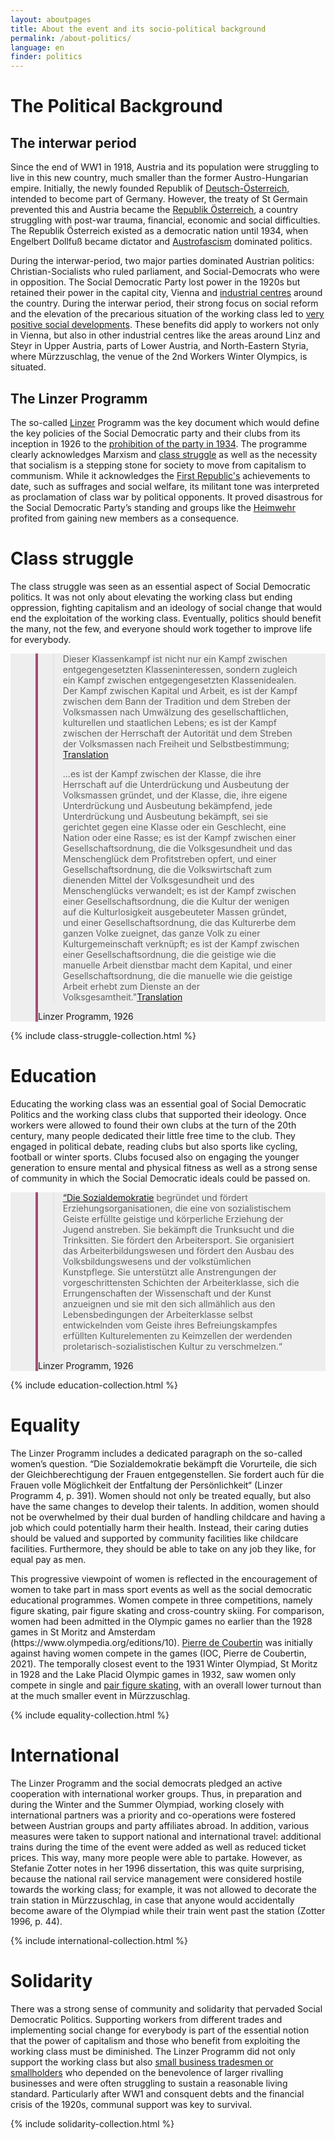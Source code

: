 ```yaml
---
layout: aboutpages
title: About the event and its socio-political background
permalink: /about-politics/
language: en
finder: politics
---
```

<h1>The Political Background</h1>
<div class="information">
<h2>The interwar period</h2>
<p>Since the end of WW1 in 1918, Austria and its population were struggling to live in this new country, much smaller than the former Austro-Hungarian empire. Initially, the newly founded Republik of <a href="#" class="translation" data-toggle="tooltip" title="German-Austria">Deutsch-Österreich</a>, intended to become part of Germany. However, the treaty of St Germain prevented this and Austria became the <a href="#" class="translation" data-toggle="tooltip" title="Republic of Austria">Republik Österreich</a>, a country struggling with post-war trauma, financial, economic and social difficulties. The Republik Österreich existed as a democratic nation until 1934, when Engelbert Dollfuß became dictator and <a href="#" class="link-info" data-toggle="tooltip" title="Austrofascism is an autoritarian, fascist, and corporatist regime that advocates Austrian nationalism, independence from Germany and Catholicism.">Austrofascism</a> dominated politics.</p>
<p>During the interwar-period, two major parties dominated Austrian politics: Christian-Socialists who ruled parliament, and Social-Democrats who were in opposition. The Social Democratic Party lost power in the 1920s but retained their power in the capital city, Vienna and <a href="#" class="link-info" data-toggle="tooltip" title="Steyr (Upper Austria), Linz (Upper Austria), Mürzzuschlag (Styria), etc.">industrial centres</a> around the country. During the interwar period, their strong focus on social reform and the elevation of the precarious situation of the working class led to <a href="#" class="link-info" data-toggle="tooltip" title="Following their reforms, workers gained more rights in the work place like sick leave, holiday benefits, childcare benefits, and the 8-hour working day.">very positive social developments</a>. These benefits did apply to workers not only in Vienna, but also in other industrial centres like the areas around Linz and Steyr in Upper Austria, parts of Lower Austria, and North-Eastern Styria, where Mürzzuschlag, the venue of the 2nd Workers Winter Olympics, is situated.</p>
<h2>The Linzer Programm</h2>
<p>The so-called <a href="#" class="link-info" data-toggle="tooltip" title="Linz is a town in Upper Austria">Linzer</a> Programm was the key document which would define the key policies of the Social Democratic party and their clubs from its inception in 1926 to the <a href="#" class="link-info" data-toggle="tooltip" title="Dollfuß prohibited all parties when he came to power.">prohibition of the party in 1934</a>. The programme clearly acknowledges Marxism and <a href="#" class="link-info" data-toggle="tooltip" title="The working class was supressed by the upper class">class struggle</a> as well as the necessity that socialism is a stepping stone for society to move from capitalism to communism. While it acknowledges the <a href="#" class="link-info" data-toggle="tooltip" title="Another name for the Republik of Austria between 1919 and 1934">First Republic's</a> achievements to date, such as suffrages and social welfare, its militant tone was interpreted as proclamation of class war by political opponents. It proved disastrous for the Social Democratic Party’s standing and groups like the <a href="#" class="link-info" data-toggle="tooltip" title="The Heimwehr was the Christian Socialist Party’s paramilitary wing">Heimwehr</a> profited from gaining new members as a consequence.</p></div>
<div class="information">
<h1 class="category-title"> Class struggle </h1>
<p>The class struggle was seen as an essential aspect of Social Democratic politics. It was not only about elevating the working class but ending oppression, fighting capitalism and an ideology of social change that would end the exploitation of the working class. Eventually, politics should benefit the many, not the few, and everyone should work together to improve life for everybody.</p>
    <section class="vh-30" style="background-color: #eee;">
      <div class="container py-sm-5 h-40">
        <div class="row d-flex align-items-center h-20">
          <div class="col col-md-12 mb-3 mb-md-1" id="style3">
            <figure class="bg-white p-3 rounded" style="border-left: .25rem solid #a34e78;">
              <blockquote class="blockquote pb-2">
                <p class="inlinequote">Dieser Klassenkampf ist nicht nur ein Kampf zwischen entgegengesetzten Klasseninteressen, sondern zugleich ein Kampf zwischen entgegengesetzten Klassenidealen. Der Kampf zwischen Kapital und Arbeit, es ist der Kampf zwischen dem Bann der Tradition und dem Streben der Volksmassen nach Umwälzung des gesellschaftlichen, kulturellen und staatlichen Lebens; es ist der Kampf zwischen der Herrschaft der Autorität und dem Streben der Volksmassen nach Freiheit und Selbstbestimmung;<a href="#" class="translation" data-toggle="tooltip" title="This class struggle is not only a struggle between opposing class interests, but at the same time a struggle between opposing class ideals. The struggle between capital and labour, it is the struggle between the spell of tradition and the striving of the popular masses for the transformation of social, cultural and state life; it is the struggle between the rule of authority and the aspiration of the popular masses for freedom and self-determination; it is the struggle between the class, which bases its rule on the oppression and exploitation of the masses of the people, and the class which, fighting its own oppression and exploitation, fights all oppression and exploitation, whether directed against a class or a gender, a nation or a race"> Translation </a></p><p>...es ist der Kampf zwischen der Klasse, die ihre Herrschaft auf die Unterdrückung und Ausbeutung der Volksmassen gründet, und der Klasse, die, ihre eigene Unterdrückung und Ausbeutung bekämpfend, jede Unterdrückung und Ausbeutung bekämpft, sei sie gerichtet gegen eine Klasse oder ein Geschlecht, eine Nation oder eine Rasse; es ist der Kampf zwischen einer Gesellschaftsordnung, die die Volksgesundheit und das Menschenglück dem Profitstreben opfert, und einer Gesellschaftsordnung, die die Volkswirtschaft zum dienenden Mittel der Volksgesundheit und des Menschenglücks verwandelt; es ist der Kampf zwischen einer Gesellschaftsordnung, die die Kultur der wenigen auf die Kulturlosigkeit ausgebeuteter Massen gründet, und einer Gesellschaftsordnung, die das Kulturerbe dem ganzen Volke zueignet, das ganze Volk zu einer Kulturgemeinschaft verknüpft; es ist der Kampf zwischen einer Gesellschaftsordnung, die die geistige wie die manuelle Arbeit dienstbar macht dem Kapital, und einer Gesellschaftsordnung, die die manuelle wie die geistige Arbeit erhebt zum Dienste an der Volksgesamtheit."<a href="#" class="translation" data-toggle="tooltip" title="...it is the struggle between the class, which bases its rule on the oppression and exploitation of the masses of the people, and the class which, fighting its own oppression and exploitation, fights all oppression and exploitation, whether directed against a class or a gender, a nation or a race; it is the struggle between a social order that sacrifices public health and happiness for profit and a social order that transforms the national economy into the servant means of public health and human happiness; it is the struggle between a social order that bases the culture of the few masses exploited on the lack of culture and a social order that appropriates cultural heritage to the whole people, links the whole people into a cultural community; it is the struggle between a social order that makes intellectual and manual labor sub service to capital, and a social order that elevates manual and spiritual labor to serve the people's population.">Translation</a></p>
              </blockquote>
              <figcaption class="blockquote-footer mb-0 font-italic">
                <span class="source">Linzer Programm</span>, 1926
              </figcaption>
            </figure>
          </div>
        </div>
      </div>
    </section>
<!-- The following includes links to the articles in the respective category from each pathway-->
<div class="abstract-listing">{% include class-struggle-collection.html %}</div>
<div class="information">
<h1 class="category-title"> Education </h1>
<p>Educating the working class was an essential goal of Social Democratic Politics and the working class clubs that supported their ideology. Once workers were allowed to found their own clubs at the turn of the 20th century, many people dedicated their little free time to the club. They engaged in political debate, reading clubs but also sports like cycling, football or winter sports. Clubs focused also on engaging the younger generation to ensure mental and physical fitness as well as a strong sense of community in which the Social Democratic ideals could be passed on.</p>
    <section class="vh-30" style="background-color: #eee;">
      <div class="container py-sm-5 h-40">
        <div class="row d-flex align-items-center h-20">
          <div class="col col-md-12 mb-3 mb-md-1" id="style3">
            <figure class="bg-white p-3 rounded" style="border-left: .25rem solid #a34e78;">
              <blockquote class="blockquote pb-2">
                <p class="inlinequote"><a href="#" class="translation" data-toggle="tooltip" title="Social democracy establishes and promotes educational organizations that strive for a spiritual and physical education of the youth filled with a socialist spirit. She fights drunkenness and drinking habits. It promotes workers' sport. It organises the workers' education system and promotes the expansion of popular education and the cultivation of art. It supports all the efforts of the most advanced layers of the working class to appropriate the achievements of science and art and to merge them with the cultural elements gradually developing from the living conditions of the working class itself, filled with the spirit of its liberation struggle, into the germ cells of the becoming proletarian socialist culture.">“Die Sozialdemokratie</a> begründet und fördert <span class="emphasis">Erziehungsorganisationen</span>, die eine von sozialistischem Geiste erfüllte geistige und körperliche Erziehung der Jugend anstreben. Sie bekämpft die <span class="emphasis">Trunksucht</span> und die Trinksitten. Sie fördert den <span class="emphasis">Arbeitersport</span>. Sie organisiert das <span class="emphasis">Arbeiterbildungswesen</span> und fördert den Ausbau des <span class="emphasis">Volksbildungswesens</span> und der volkstümlichen Kunstpflege. Sie unterstützt alle Anstrengungen der vorgeschrittensten Schichten der Arbeiterklasse, sich die Errungenschaften der Wissenschaft und der Kunst anzueignen und sie mit den sich allmählich aus den Lebensbedingungen der Arbeiterklasse selbst entwickelnden vom Geiste ihres Befreiungskampfes erfüllten Kulturelementen zu Keimzellen der werdenden proletarisch-sozialistischen Kultur zu verschmelzen.“</p>
              </blockquote>
              <figcaption class="blockquote-footer mb-0 font-italic">
                <span class="source">Linzer Programm</span>, 1926
              </figcaption>
            </figure>
          </div>
        </div>
      </div>
    </section>
<!-- The following includes links to the articles in the respective category from each pathway-->
<div class="abstract-listing">{% include education-collection.html %}</div>
<div class="information">
<h1 class="category-title"> Equality </h1>
<p>The Linzer Programm includes a dedicated paragraph on the so-called women’s question. <quote>“Die Sozialdemokratie bekämpft die Vorurteile, die sich der Gleichberechtigung der Frauen entgegenstellen. Sie fordert auch für die Frauen volle Möglichkeit der Entfaltung der Persönlichkeit“</quote> (Linzer Programm 4, p. 391). Women should not only be treated equally, but also have the same changes to develop their talents.  In addition, women should not be overwhelmed by their dual burden of handling childcare and having a job which could potentially harm their health. Instead, their caring duties should be valued and supported by community facilities like childcare facilities. Furthermore, they should be able to take on any job they like, for equal pay as men.</p>
<p>This progressive viewpoint of women is reflected in the encouragement of women to take part in mass sport events as well as the social democratic educational programmes. Women compete in three competitions, namely figure skating, pair figure skating and cross-country skiing. For comparison, women had been admitted in the Olympic games no earlier than the 1928 games in St Moritz and Amsterdam <span class="emphasis">(https://www.olympedia.org/editions/10)</span>. <a href="#" class="link-info" data-toggle="tooltip" title="founder of the modern Olympic Games">Pierre de Coubertin</a> was initially against having women compete in the games <span class="emphasis">(IOC, Pierre de Coubertin, 2021)</span>. The temporally closest event to the 1931 Winter Olympiad, St Moritz in 1928 and the Lake Placid Olympic games in 1932, saw women only compete in single and <a href="#" class="link-info" data-toggle="tooltip" title="Women’s speed skating was demonstrated in St Moritz but it would not become part of the official competition until 1960">pair figure skating</a>, with an overall lower turnout than at the much smaller event in Mürzzuschlag.</p>
<!-- The following includes links to the articles in the respective category from each pathway-->
<div class="abstract-listing">{% include equality-collection.html %}</div>
<div class="information">
<h1 class="category-title"> International </h1>
<p>The Linzer Programm and the social democrats pledged an active cooperation with international worker groups. Thus, in preparation and during the Winter and the Summer Olympiad, working closely with international partners was a priority and co-operations were fostered between Austrian groups and party affiliates abroad. In addition, various measures were taken to support national and international travel: additional trains during the time of the event were added as well as reduced ticket prices. This way, many more people were able to partake. However, as Stefanie Zotter notes in her 1996 dissertation, this was quite surprising, because the national rail service management were considered hostile towards the working class; for example, it was not allowed to decorate the train station in Mürzzuschlag, in case that anyone would accidentally become aware of the Olympiad while their train went past the station <span class="emphasis">(Zotter 1996, p. 44)</span>.</p></div>
<!-- The following includes links to the articles in the respective category from each pathway-->
<div class="abstract-listing">{% include international-collection.html %}</div>
<div class="information">
<h1 class="category-title"> Solidarity </h1>
<p>There was a strong sense of community and solidarity that pervaded Social Democratic Politics. Supporting workers from different trades and implementing social change for everybody is part of the essential notion that the power of capitalism and those who benefit from exploiting the working class must be diminished. The Linzer Programm did not only support the working class but also <a href="#" class="link-info" data-toggle="tooltip" title="The social democrats believed that only joint forces could reduce the bourgeoise' power">small business tradesmen or smallholders</a> who depended on the benevolence of larger rivalling businesses and were often struggling to sustain a reasonable living standard. Particularly after WW1 and consquent debts and the financial crisis of the 1920s, communal support was key to survival.</p></div>
<div class="abstract-listing">{% include solidarity-collection.html %}</div>